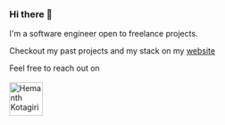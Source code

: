 ### Hi there 👋

I'm a software engineer open to freelance projects.

Checkout my past projects and my stack on my
[website](https://hschaletzky.com/) 

<div>
  Feel free to reach out on
</div>
<br/>
<a href="https://linkedin.com/in/hannesschaletzky" target="_blank"
        rel="noreferrer">
  <img align="left" alt="Hemanth Kotagiri - LinkedIn" width="60px" src="https://content.linkedin.com/content/dam/me/business/en-us/amp/brand-site/v2/bg/LI-Bug.svg.original.svg"/>
